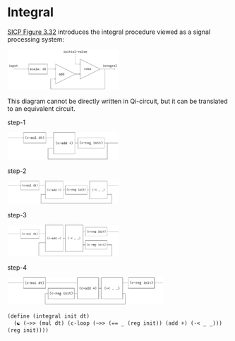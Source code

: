 # Integral

[SICP Figure 3.32](https://web.mit.edu/6.001/6.037/sicp.pdf) introduces the integral procedure viewed as a signal processing system:

<img src="figures/integral-sicp.png" alt="integral-sicp" width=50% />

This diagram cannot be directly written in Qi-circuit, but it can be translated to an equivalent circuit.

step-1

<img src="figures/integral-step-1.png" alt="integral-step-1" width=50% />

step-2

<img src="figures/integral-step-2.png" alt="integral-step-2" width=50% />

step-3

<img src="figures/integral-step-3.png" alt="integral-step-3" width=50% />

step-4

<img src="figures/integral-step-4.png" alt="integral-step-4" width=70% />

```
(define (integral init dt)
  (☯ (~>> (mul dt) (c-loop (~>> (== _ (reg init)) (add +) (-< _ _))) (reg init))))
```